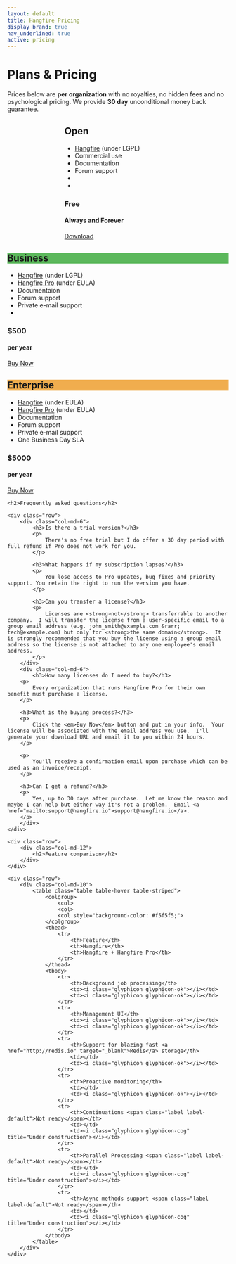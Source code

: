 ```yaml
---
layout: default
title: Hangfire Pricing
display_brand: true
nav_underlined: true
active: pricing
---
```


<div class="container">
    <div class="row">
        <div class="col-md-12">
            <h1 class="page-header">
                Plans &amp; Pricing
            </h1>
            <p class="lead">
                Prices below are <strong>per organization</strong> with no royalties, no hidden fees and no psychological pricing. We provide <strong>30 day</strong> unconditional money back guarantee.
            </p>
        </div>
    </div>
    <div class="row">
        <div class="col-md-3" style="margin-left: 130px;">
            <div class="plan">
                <div class="plan-title">
                    <h2>Open</h2>
                </div>
                <div class="plan-body">
                    <ul class="plan-items">
                        <li>
                            <a href="/overview.html">Hangfire</a> (under <abbr class="initialism">LGPL</abbr>)
                        </li>
                        <li>Commercial use</li>
                        <li>Documentation</li>
                        <li>Forum support</li>
                        <li class="plan-item-spacer"></li>
                        <li class="plan-item-spacer"></li>
                    </ul>
                    <div class="plan-price">
                        <h3>Free</h3>
                        <h4>Always and Forever</h4>
                    </div>
                    <a class="btn btn-default" href="/downloads.html">Download</a>
                </div>
            </div>
        </div>
        <div class="col-md-3">
            <div class="plan">
                <div class="plan-title" style="background-color: #5cb85c;">
                    <h2>Business</h2>
                </div>
                <div class="plan-body">
                    <ul class="plan-items">
                        <li>
                            <a href="/overview.html">Hangfire</a> (under <abbr class="initialism">LGPL</abbr>)
                        </li>
                        <li>
                            <a href="/pro/">Hangfire Pro</a> (under <abbr class="initialism">EULA</abbr>)
                        </li>
                        <li>Documentaion</li>
                        <li>Forum support</li>
                        <li>Private e-mail support</li>
                        <li class="plan-item-spacer"></li>
                    </ul>
                    <div class="plan-price">
                        <h3><span class="symbol">$</span>500</h3>
                        <h4>per year</h4>
                    </div>
                    <a class="btn btn-success" href="https://sites.fastspring.com/hangfire/instant/hf-business" target="_top">Buy Now</a>
                </div>
            </div>
        </div>
        <div class="col-md-3">
            <div class="plan">
                <div class="plan-title" style="background-color: #f0ad4e">
                    <h2>Enterprise</h2>
                </div>
                <div class="plan-body">
                    <ul class="plan-items">
                        <li>
                            <a href="/overview.html">Hangfire</a> (under <abbr class="initialism">EULA</abbr>)
                        </li>
                        <li>
                            <a href="/pro/">Hangfire Pro</a> (under <abbr class="initialism">EULA</abbr>)
                        </li>
                        <li>Documentation</li>
                        <li>Forum support</li>
                        <li>Private e-mail support</li>
                        <li>One Business Day SLA</li>
                    </ul>
                    <div class="plan-price">
                        <h3><span class="symbol">$</span>5000</h3>
                        <h4>per year</h4>
                    </div>
                    <a class="btn btn-warning" href="https://sites.fastspring.com/hangfire/instant/hf-enterprise" target="_top">Buy Now</a>
                </div>
            </div>
        </div>
    </div>

    <h2>Frequently asked questions</h2>

    <div class="row">
        <div class="col-md-6">
            <h3>Is there a trial version?</h3>
            <p>
                There's no free trial but I do offer a 30 day period with full refund if Pro does not work for you.
            </p>

            <h3>What happens if my subscription lapses?</h3>
            <p>
                You lose access to Pro updates, bug fixes and priority support. You retain the right to run the version you have.
            </p>

            <h3>Can you transfer a license?</h3>
            <p>
                Licenses are <strong>not</strong> transferrable to another company.  I will transfer the license from a user-specific email to a group email address (e.g. john_smith@example.com &rarr; tech@example.com) but only for <strong>the same domain</strong>.  It is strongly recommended that you buy the license using a group email address so the license is not attached to any one employee's email address.
            </p>
        </div>
        <div class="col-md-6">
            <h3>How many licenses do I need to buy?</h3>
        <p>
            Every organization that runs Hangfire Pro for their own benefit must purchase a license.
        </p>

        <h3>What is the buying process?</h3>
        <p>
            Click the <em>Buy Now</em> button and put in your info.  Your license will be associated with the email address you use.  I'll generate your download URL and email it to you within 24 hours.
        </p>

        <p>
            You'll receive a confirmation email upon purchase which can be used as an invoice/receipt.
        </p>

        <h3>Can I get a refund?</h3>
        <p>
            Yes, up to 30 days after purchase.  Let me know the reason and maybe I can help but either way it's not a problem.  Email <a href="mailto:support@hangfire.io">support@hangfire.io</a>.
        </p>
        </div>
    </div>

    <div class="row">
        <div class="col-md-12">
            <h2>Feature comparison</h2>
        </div>
    </div>

    <div class="row">
        <div class="col-md-10">
            <table class="table table-hover table-striped">
                <colgroup>
                    <col>
                    <col>
                    <col style="background-color: #f5f5f5;">
                </colgroup>
                <thead>
                    <tr>
                        <th>Feature</th>
                        <th>Hangfire</th>
                        <th>Hangfire + Hangfire Pro</th>
                    </tr>
                </thead>
                <tbody>
                    <tr>
                        <th>Background job processing</th>
                        <td><i class="glyphicon glyphicon-ok"></i></td>
                        <td><i class="glyphicon glyphicon-ok"></i></td>
                    </tr>
                    <tr>
                        <th>Management UI</th>
                        <td><i class="glyphicon glyphicon-ok"></i></td>
                        <td><i class="glyphicon glyphicon-ok"></i></td>
                    </tr>
                    <tr>
                        <th>Support for blazing fast <a href="http://redis.io" target="_blank">Redis</a> storage</th>
                        <td></td>
                        <td><i class="glyphicon glyphicon-ok"></i></td>
                    </tr>
                    <tr>
                        <th>Proactive monitoring</th>
                        <td></td>
                        <td><i class="glyphicon glyphicon-ok"></i></td>
                    </tr>
                    <tr>
                        <th>Continuations <span class="label label-default">Not ready</span></th>
                        <td></td>
                        <td><i class="glyphicon glyphicon-cog" title="Under construction"></i></td>
                    </tr>
                    <tr>
                        <th>Parallel Processing <span class="label label-default">Not ready</span></th>
                        <td></td>
                        <td><i class="glyphicon glyphicon-cog" title="Under construction"></i></td>
                    </tr>
                    <tr>
                        <th>Async methods support <span class="label label-default">Not ready</span></th>
                        <td></td>
                        <td><i class="glyphicon glyphicon-cog" title="Under construction"></i></td>
                    </tr>
                </tbody>
            </table>
        </div>
    </div>
</div>
